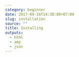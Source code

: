```yaml
---
category: beginner
date: 2017-04-16T14:38:00+07:00
slug: installation
source: ""
title: Installing
outputs:
  - html
  - amp
  - json
---
```


